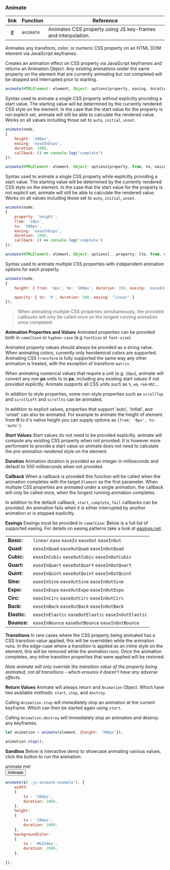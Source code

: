 

### Animate

| link                                                 | Function  | Reference                                                    |
|:----------------------------------------------------:|-----------|--------------------------------------------------------------|
| <a href="#animate" class="js-waypoint-trigger">#</a> | `animate` | Animates CSS property using JS key-frames and interpolation. |

Animates any transform, color, or numeric CSS property on an HTML DOM element via JavaScript keyframes.

Creates an animation effect on CSS property via JavaScript keyframes and returns an Animation Object. Any existing animations under the same property on the element that are currently animating but not completed will be stopped and interrupted prior to starting.

```javascript
animate(HTMLElement: element, Object: options[property, easing, duration, callback]): Object</code></pre>
```

Syntax used to animate a single CSS property without explicitly providing a start value. The starting value will be determined by the currently rendered CSS style on the element. In the case that the start value for the property is not explicit set, animate will still be able to calculate the rendered value. Works on all values including those set to `auto`, `initial`, `unset`.

```javascript
animate(node,
{
	height: '300px',
	easing: 'easeInExpo',
	duration: 1000,
	callback: () => console.log('complete')
});
```

```javascript
animate(HTMLElement: element, Object: options[property, from, to, easing, duration, callback]): Object
```
Syntax used to animate a single CSS property while explicitly providing a start value. The starting value will be determined by the currently rendered CSS style on the element. In the case that the start value for the property is not explicit set, animate will still be able to calculate the rendered value. Works on all values including those set to `auto`, `initial`, `unset`.

```javascript
animate(node,
{
	property: 'height',
	from: '10px',
	to: '300px',
	easing: 'easeInExpo',
	duration: 1000,
	callback: () => console.log('complete')
});
```

```javascript
animate(HTMLElement: element, Object: options[...property: [to, from, easing, duration, callback] ]): Object
```

Syntax used to animate multiple CSS properties with independent animation options for each property.

```javascript
animate(node,
{
	height: { from: '0px', to: '100px', duration: 350, easing: 'easeInOutElastic' },

	opacity: { to: '0', duration: 500, easing: 'linear' }
});
```

> When animating multiple CSS properties simultaneously, the provided callbacks will only be called once on the longest running animation once completed.

**Animation Properties and Values**
Animated properties can be provided both in `camelCase` or `hyphen-case` (e.g `fontSize` or `font-size`).

Animated property values should always be provided as a string value. When animating colors, currently only hexidemical colors are supported. Animating CSS `transform` is fully supported the same way any other animation is treated, with the exception of transform `matrix`.

When animating numerical values that require a unit (e.g. `20px`), animate will convert any non **px** units to to **px**, including any existing start values if not provided explicitly. Animate supports all CSS units such as `%`, `em`, `rem` etc...

In addition to style properties, some non-style properties such as `scrollTop` and `scrollLeft` and `scrollto` can be animated.

In addition to explicit values, properties that support 'auto', 'initial', and 'unset' can also be animated. For example to animate the height of element from **0** to it's native height you can supply options as `{from: '0px', to: 'auto'}`.

**Start Values**
Start values do not need to be provided explicitly. animate will compute any existing CSS property when not provided. It is however more performant to provide a start value so animate does not need to calculate the pre-animation rendered style on the element.

**Duration**
Animation duration is provided as an integer in milliseconds and default to 500 milliseconds when not provided.

**Callback**
When a callback is provided this function will be called when the animation completes with the target `Element` as the first parameter. When multiple CSS properties are animated under a single animation, the callback will only be called once, when the longest running animation completes.

In addition to the default callback, `start`, `complete`, `fail` callbacks can be provided. An animation fails when it is either interrupted by another animation or is stopped explicitly. 

**Easings**
Easings must be provided in `camelCase`: Below is a full list of supported easing. For details on easing patterns take a look at [easings.net](https://easings.net/).

|              |                                                     |
|--------------|-----------------------------------------------------|
| **Basic:**   | `linear` `ease` `easeIn` `easeOut` `easeInOut`      |
| **Quad:**    | `easeInQuad` `easeOutQuad` `easeInOutQuad`          |
| **Cubic:**   | `easeInCubic` `easeOutCubic` `easeInOutCubic`       |
| **Quart:**   | `easeInQuart` `easeOutQuart` `easeInOutQuart`       |
| **Quint:**   | `easeInQuint` `easeOutQuint` `easeInOutQuint`       |
| **Sine:**    | `easeInSine` `easeOutSine` `easeInOutSine`          |
| **Expo:**    | `easeInExpo` `easeOutExpo` `easeInOutExpo`          |
| **Circ:**    | `easeInCirc` `easeOutCirc` `easeInOutCirc`          |
| **Back:**    | `easeInBack` `easeOutBack` `easeInOutBack`          |
| **Elastic:** | `easeInElastic` `easeOutElastic` `easeInOutElastic` |
| **Bounce:**  | `easeInBounce` `easeOutBounce` `easeInOutBounce`    |


**Transitions**
In rare cases where the CSS property being animated has a CSS transition value applied, this will be overridden while the animation runs. In the edge-case where a transition is applied as an inline style on the element, this will be removed while the animation runs. Once the animation completes, any inline transition properties that were applied will be restored.

_Note animate will only override the transition value of the property being animated, not all transitions - which ensures it doesn't have any adverse effects._

**Return Values**
Animate will always return and `Animation` Object. Which have two available methods: `start`,  `stop`, and  `destroy`.

Calling `Animation.stop` will immediately stop an animation at the current keyframe. Which can then be started again using `start`.

Calling `Animation.destroy` will immediately stop an animation and destroy any keyframes.

```JavaScript
let animation = animate(element, {height: '300px'});

animation.stop();
```

**Sandbox**
Below is interactive demo to showcase animating various values, click the button to run the animation:

<div class="fbx-snippet-demo">
    <div class="row">
        <div class="center-horizontal bg-pastelteal column-demo js-animate-example" style="width: 300px;">animate me!</div>
    </div>
    <div class="flex-row-fluid align-cols-center pole-sm pole-n">
        <button type="button" class="btn js-animate-trigger">Animate</button>
    </div>
</div>

```JavaScript
animate($('.js-animate-example'), {
    width: 
    {
        to : '500px',
        duration: 1000,
    },
    height: 
    {
        to : '200px',
        duration: 1000,
    },
    backgroundColor: 
    {
        to : '#b324ea',
        duration: 2000,
    },
    
});
```